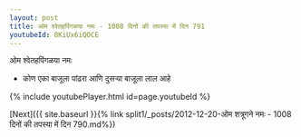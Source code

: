 ```yaml
---
layout: post
title: ओम श्वेतहपिंगळया नमः - 1008 दिनों की तपस्या में दिन 791
youtubeId: 8KiUx6iQOCE
---
```

 
 
 ओम श्वेतहपिंगळया नमः  
 
 -  कोण एका बाजूला पांढरा आणि दुसर्‍या बाजूला लाल आहे 
 
  
 
  
 
 
 
 
 
 


{% include youtubePlayer.html id=page.youtubeId %}
 
[Next]({{ site.baseurl }}{% link  split1/_posts/2012-12-20-ओम शत्रूगने नमः - 1008 दिनों की तपस्या में दिन 790.md%})
 
